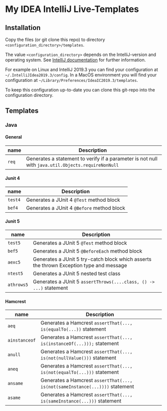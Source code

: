 # My IDEA IntelliJ Live-Templates

## Installation

Copy the files (or git clone this repo) to directory `<configuration_directory>/templates`.

The value `<configuration_directory>` depends on the IntelliJ-version and operating system. See [IntelliJ documentation](https://www.jetbrains.com/help/idea/tuning-the-ide.html#config-directory) for further information.

For example on Linux and IntelliJ 2019.3 you can find your configuration at `~/.IntelliJIdea2019.3/config`.
In a MacOS environment you will find your configuration at `~/Library/Preferences/IdeaIC2019.3/templates`.

To keep this configuration up-to-date you can clone this git-repo into the configuration directory.

## Templates

### Java

#### General

| name       | Description |
|------------|-------------|
| `req`      | Generates a statement to verify if a parameter is not null with `java.util.Objects.requireNonNull` |

#### Junit 4

| name       | Description |
|------------|-------------|
| `test4`    | Generates a JUnit 4 `@Test` method block |
| `bef4`     | Generates a JUnit 4 `@Before` method block |

#### Junit 5

| name       | Description |
|------------|-------------|
| `test5`    | Generates a JUnit 5 `@Test` method block |
| `bef5`     | Generates a JUnit 5 `@BeforeEach` method block |
| `aexc5`    | Generates a JUnit 5 try-catch block which asserts the thrown Exception type and message |
| `ntest5`   | Generates a JUnit 5 nested test class |
| `athrows5` | Generates a JUnit 5 `assertThrows(....class, () -> ...)` statement |

#### Hamcrest

| name       | Description |
|------------|-------------|
| `aeq`      | Generates a Hamcrest `assertThat(..., is(equalTo(...))` statement |
| `ainstanceof` | Generates a Hamcrest `assertThat(..., is(instanceOf(...)));` statement |
| `anull`    | Generates a Hamcrest `assertThat(..., is(not(nullValue()))` statement |
| `aneq`     | Generates a Hamcrest `assertThat(..., is(not(equalTo(...)))` statement |
| `ansame`   | Generates a Hamcrest `assertThat(..., is(not(sameInstance(...))))` statement |
| `asame`    | Generates a Hamcrest `assertThat(..., is(sameInstance(...)))` statement |
